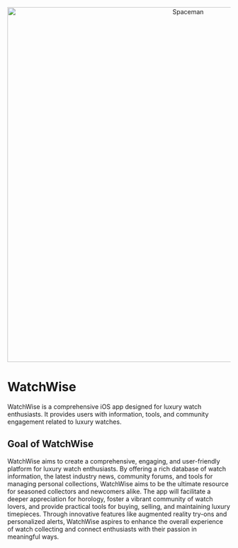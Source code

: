<p align="center">
<img src="https://images.unsplash.com/photo-1509941943102-10c232535736" alt="Spaceman" title="launch" width="800"/>
</p>

# WatchWise

WatchWise is a comprehensive iOS app designed for luxury watch enthusiasts. It provides users with information, tools, and community engagement related to luxury watches.


## Goal of WatchWise

WatchWise aims to create a comprehensive, engaging, and user-friendly platform for luxury watch enthusiasts. By offering a rich database of watch information, the latest industry news, community forums, and tools for managing personal collections, WatchWise aims to be the ultimate resource for seasoned collectors and newcomers alike. The app will facilitate a deeper appreciation for horology, foster a vibrant community of watch lovers, and provide practical tools for buying, selling, and maintaining luxury timepieces. Through innovative features like augmented reality try-ons and personalized alerts, WatchWise aspires to enhance the overall experience of watch collecting and connect enthusiasts with their passion in meaningful ways.
